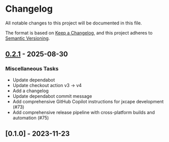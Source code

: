 # Changelog

All notable changes to this project will be documented in this file.

The format is based on [Keep a Changelog](https://keepachangelog.com/en/1.0.0/),
and this project adheres to [Semantic Versioning](https://semver.org/spec/v2.0.0.html).

## [0.2.1] - 2025-08-30

### Miscellaneous Tasks

- Update dependabot
- Update checkout action v3 -> v4
- Add a changelog
- Update dependabot commit message
- Add comprehensive GitHub Copilot instructions for jxcape development (#73)
- Add comprehensive release pipeline with cross-platform builds and automation (#75)

## [0.1.0] - 2023-11-23

[0.2.1]: https://github.com/rhysparry/jxcape/compare/v0.2.0..v0.2.1

<!-- generated by git-cliff -->
